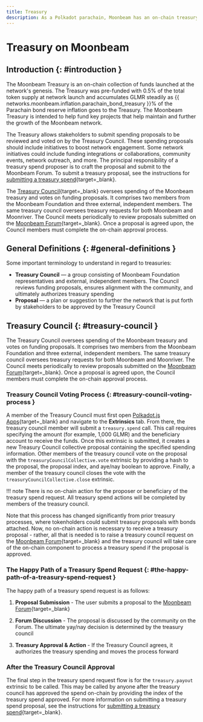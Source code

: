 ```yaml
---
title: Treasury
description: As a Polkadot parachain, Moonbeam has an on-chain treasury controlled by treasury council members, enabling stakeholders to submit proposals to further the network.
---
```


# Treasury on Moonbeam

## Introduction {: #introduction }

The Moonbeam Treasury is an on-chain collection of funds launched at the network's genesis. The Treasury was pre-funded with 0.5% of the total token supply at network launch and accumulates GLMR steadily as {{ networks.moonbeam.inflation.parachain_bond_treasury }}% of the Parachain bond reserve inflation goes to the Treasury. The Moonbeam Treasury is intended to help fund key projects that help maintain and further the growth of the Moonbeam network.

The Treasury allows stakeholders to submit spending proposals to be reviewed and voted on by the Treasury Council. These spending proposals should include initiatives to boost network engagement. Some network initiatives could include funding integrations or collaborations, community events, network outreach, and more. The principal responsibility of a treasury spend proposer is to craft the proposal and submit to the Moonbeam Forum. To submit a treasury proposal, see the instructions for [submitting a treasury spend](/tokens/governance/treasury-spend/){target=\_blank}.

The [Treasury Council](https://forum.moonbeam.network/g/TreasuryCouncil){target=\_blank} oversees spending of the Moonbeam treasury and votes on funding proposals. It comprises two members from the Moonbeam Foundation and three external, independent members. The same treasury council oversees treasury requests for both Moonbeam and Moonriver. The Council meets periodically to review proposals submitted on the [Moonbeam Forum](https://forum.moonbeam.network/c/governance/treasury-proposals/8){target=\_blank}. Once a proposal is agreed upon, the Council members must complete the on-chain approval process.

## General Definitions {: #general-definitions }

Some important terminology to understand in regard to treasuries:

- **Treasury Council** — a group consisting of Moonbeam Foundation representatives and external, independent members. The Council reviews funding proposals, ensures alignment with the community, and ultimately authorizes treasury spending
- **Proposal** — a plan or suggestion to further the network that is put forth by stakeholders to be approved by the Treasury Council

## Treasury Council {: #treasury-council }

The Treasury Council oversees spending of the Moonbeam treasury and votes on funding proposals. It comprises two members from the Moonbeam Foundation and three external, independent members. The same treasury council oversees treasury requests for both Moonbeam and Moonriver. The Council meets periodically to review proposals submitted on the [Moonbeam Forum](https://forum.moonbeam.network/c/governance/treasury-proposals/8){target=\_blank}. Once a proposal is agreed upon, the Council members must complete the on-chain approval process. 

### Treasury Council Voting Process {: #treasury-council-voting-process }

A member of the Treasury Council must first open [Polkadot.js Apps](https://polkadot.js.org/apps/?rpc=wss%3A%2F%2Fwss.api.moonbeam.network#/explorer){target=\_blank}  and navigate to the **Extrinsics** tab. From there, the treasury council member will submit a `treasury.spend` call. This call requires specifying the amount (for example, 1,000 GLMR) and the beneficiary account to receive the funds. Once this extrinsic is submitted, it creates a new Treasury Council collective proposal containing the specified spending information. Other members of the treasury council vote on the proposal with the `treasuryCouncilCollective.vote` extrinsic by providing a hash to the proposal, the proposal index, and aye/nay boolean to approve. Finally, a member of the treasury council closes the vote with the `treasuryCouncilCollective.close` extrinsic.
 
!!! note
    There is no on-chain action for the proposer or beneficiary of the treasury spend request.
    All treasury spend actions will be completed by members of the treasury council.

Note that this process has changed significantly from prior treasury processes, where tokenholders could submit treasury proposals with bonds attached. Now, no on-chain action is necessary to receive a treasury proposal - rather, all that is needed is to raise a treasury council request on the [Moonbeam Forum](https://forum.moonbeam.network/c/governance/treasury-proposals/8){target=\_blank} and the treasury council will take care of the on-chain component to process a treasury spend if the proposal is approved.

### The Happy Path of a Treasury Spend Request {: #the-happy-path-of-a-treasury-spend-request }

The happy path of a treasury spend request is as follows:

1. **Proposal Submission** - The user submits a proposal to the [Moonbeam Forum](https://forum.moonbeam.network/c/governance/treasury-proposals/8){target=\_blank}

2. **Forum Discussion** - The proposal is discussed by the community on the Forum. The ultimate yay/nay decision is determined by the treasury council

3. **Treasury Approval & Action** - If the Treasury Council agrees, it authorizes the treasury spending and moves the process forward

### After the Treasury Council Approval

The final step in the treasury spend request flow is for the `treasury.payout` extrinsic to be called. This may be called by anyone after the treasury council has approved the spend on-chain by providing the index of the treasury spend approved. For more information on submitting a treasury spend proposal, see the instructions for [submitting a treasury spend](/tokens/governance/treasury-spend/){target=\_blank}.